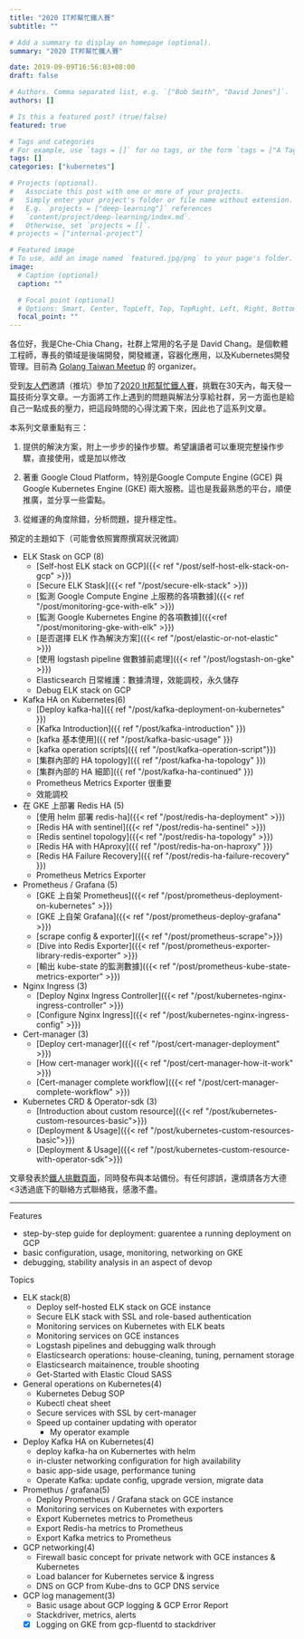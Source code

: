 ```yaml
---
title: "2020 IT邦幫忙鐵人賽"
subtitle: ""

# Add a summary to display on homepage (optional).
summary: "2020 IT邦幫忙鐵人賽"

date: 2019-09-09T16:56:03+08:00
draft: false

# Authors. Comma separated list, e.g. `["Bob Smith", "David Jones"]`.
authors: []

# Is this a featured post? (true/false)
featured: true

# Tags and categories
# For example, use `tags = []` for no tags, or the form `tags = ["A Tag", "Another Tag"]` for one or more tags.
tags: []
categories: ["kubernetes"]

# Projects (optional).
#   Associate this post with one or more of your projects.
#   Simply enter your project's folder or file name without extension.
#   E.g. `projects = ["deep-learning"]` references 
#   `content/project/deep-learning/index.md`.
#   Otherwise, set `projects = []`.
# projects = ["internal-project"]

# Featured image
# To use, add an image named `featured.jpg/png` to your page's folder. 
image:
  # Caption (optional)
  caption: ""

  # Focal point (optional)
  # Options: Smart, Center, TopLeft, Top, TopRight, Left, Right, BottomLeft, Bottom, BottomRight
  focal_point: ""
---
```


各位好，我是Che-Chia Chang，社群上常用的名子是 David Chang。是個軟體工程師，專長的領域是後端開發，開發維運，容器化應用，以及Kubernetes開發管理。目前為 [Golang Taiwan Meetup](https://www.meetup.com/golang-taipei-meetup/) 的 organizer。

受到[友人們](https://ithelp.ithome.com.tw/2020ironman/signup/team/63)邀請（推坑）參加了[2020 It邦幫忙鐵人賽](https://ithelp.ithome.com.tw/2020ironman)，挑戰在30天內，每天發一篇技術分享文章。一方面將工作上遇到的問題與解法分享給社群，另一方面也是給自己一點成長的壓力，把這段時間的心得沈澱下來，因此也了這系列文章。

本系列文章重點有三：

1. 提供的解決方案，附上一步步的操作步驟。希望讓讀者可以重現完整操作步驟，直接使用，或是加以修改

2. 著重 Google Cloud Platform，特別是Google Compute Engine (GCE) 與Google Kubernetes Engine (GKE) 兩大服務。這也是我最熟悉的平台，順便推廣，並分享一些雷點。

3. 從維運的角度除錯，分析問題，提升穩定性。

預定的主題如下（可能會依照實際撰寫狀況微調）

- ELK Stask on GCP (8)
  - [Self-host ELK stack on GCP]({{< ref "/post/self-host-elk-stack-on-gcp" >}})
  - [Secure ELK Stask]({{< ref "/post/secure-elk-stack" >}})
  - [監測 Google Compute Engine 上服務的各項數據]({{< ref "/post/monitoring-gce-with-elk" >}})
  - [監測 Google Kubernetes Engine 的各項數據]({{<ref "/post/monitoring-gke-with-elk" >}})
  - [是否選擇 ELK 作為解決方案]({{< ref "/post/elastic-or-not-elastic" >}})
  - [使用 logstash pipeline 做數據前處理]({{< ref "/post/logstash-on-gke" >}})
  - Elasticsearch 日常維護：數據清理，效能調校，永久儲存
  - Debug ELK stack on GCP
- Kafka HA on Kubernetes(6)
  - [Deploy kafka-ha]({{ ref "/post/kafka-deployment-on-kubernetes" }})
  - [Kafka Introduction]({{ ref "/post/kafka-introduction" }})
  - [kafka 基本使用]({{ ref "/post/kafka-basic-usage" }}) 
  - [kafka operation scripts]({{ ref "/post/kafka-operation-script"}})
  - [集群內部的 HA topology]({{ ref "/post/kafka-ha-topology" }})
  - [集群內部的 HA 細節]({{ ref "/post/kafka-ha-continued" }})
  - Prometheus Metrics Exporter 很重要
  - 效能調校
- 在 GKE 上部署 Redis HA (5)
  - [使用 helm 部署 redis-ha]({{< ref "/post/redis-ha-deployment" >}})
  - [Redis HA with sentinel]({{< ref "/post/redis-ha-sentinel" >}})
  - [Redis sentinel topology]({{< ref "/post/redis-ha-topology" >}})
  - [Redis HA with HAproxy]({{ ref "/post/redis-ha-on-haproxy" }})
  - [Redis HA Failure Recovery]({{ ref "/post/redis-ha-failure-recovery" }})
  - Prometheus Metrics Exporter
- Prometheus / Grafana (5)
  - [GKE 上自架 Prometheus]({{< ref "/post/prometheus-deployment-on-kubernetes" >}})
  - [GKE 上自架 Grafana]({{< ref "/post/prometheus-deploy-grafana" >}})
  - [scrape config & exporter]({{< ref "/post/prometheus-scrape">}})
  - [Dive into Redis Exporter]({{< ref "/post/prometheus-exporter-library-redis-exporter" >}})
  - [輸出 kube-state 的監測數據]({{< ref "/post/prometheus-kube-state-metrics-exporter" >}})
- Nginx Ingress (3)
  - [Deploy Nginx Ingress Controller]({{< ref "/post/kubernetes-nginx-ingress-controller" >}})
  - [Configure Nginx Ingress]({{< ref "/post/kubernetes-nginx-ingress-config" >}})
- Cert-manager (3)
  - [Deploy cert-manager]({{< ref "/post/cert-manager-deployment" >}})
  - [How cert-manager work]({{< ref "/post/cert-manager-how-it-work" >}})
  - [Cert-manager complete workflow]({{< ref "/post/cert-manager-complete-workflow" >}})
- Kubernetes CRD & Operator-sdk (3)
  - [Introduction about custom resource]({{< ref "/post/kubernetes-custom-resources-basic">}})
  - [Deployment & Usage]({{< ref "/post/kubernetes-custom-resources-basic">}})
  - [Deployment & Usage]({{< ref "/post/kubernetes-custom-resource-with-operator-sdk">}})

文章發表於[鐵人挑戰頁面](https://ithelp.ithome.com.tw/users/20120327/ironman/2444)，同時發布與本站備份。有任何謬誤，還煩請各方大德<3透過底下的聯絡方式聯絡我，感激不盡。

---

Features

- step-by-step guide for deployment: guarentee a running deployment on GCP
- basic configuration, usage, monitoring, networking on GKE
- debugging, stability analysis in an aspect of devop

Topics

- ELK stack(8)
  - Deploy self-hosted ELK stack on GCE instance
  - Secure ELK stack with SSL and role-based authentication
  - Monitoring services on Kubernetes with ELK beats
  - Monitoring services on GCE instances
  - Logstash pipelines and debugging walk through
  - Elasticsearch operations: house-cleaning, tuning, pernament storage
  - Elasticsearch maitainence, trouble shooting
  - Get-Started with Elastic Cloud SASS
- General operations on Kubernetes(4)
  - Kubernetes Debug SOP
  - Kubectl cheat sheet
  - Secure services with SSL by cert-manager
  - Speed up container updating with operator
    - My operator example
- Deploy Kafka HA on Kubernetes(4)
  - deploy kafka-ha on Kubernertes with helm
  - in-cluster networking configuration for high availability
  - basic app-side usage, performance tuning
  - Operate Kafka: update config, upgrade version, migrate data
- Promethus / grafana(5)
  - Deploy Prometheus / Grafana stack on GCE instance
  - Monitoring services on Kubernetes with exporters
  - Export Kubernetes metrics to Prometheus
  - Export Redis-ha metrics to Prometheus
  - Export Kafka metrics to Prometheus
- GCP networking(4)
  - Firewall basic concept for private network with GCE instances & Kubernetes
  - Load balancer for Kubernetes service & ingress
  - DNS on GCP from Kube-dns to GCP DNS service
- GCP log management(3)
  - Basic usage about GCP logging & GCP Error Report
  - Stackdriver, metrics, alerts
  - [x] Logging on GKE from gcp-fluentd to stackdriver
